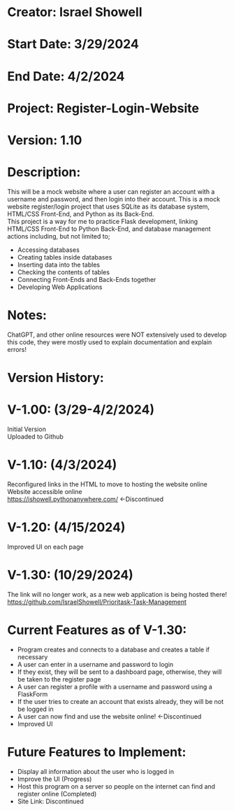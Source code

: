 # Creator: Israel Showell
# Start Date: 3/29/2024
# End Date: 4/2/2024
# Project: Register-Login-Website
# Version: 1.10

# Description:
This will be a mock website where a user can register an account with a username and password, and then login into their account.
This is a mock website register/login project that uses SQLite as its database system, HTML/CSS Front-End, and Python as its Back-End. <br>
This project is a way for me to practice Flask development, linking HTML/CSS Front-End to Python Back-End,
and database management actions including, but not limited to; 

- Accessing databases 
- Creating tables inside databases 
- Inserting data into the tables 
- Checking the contents of tables
- Connecting Front-Ends and Back-Ends together
- Developing Web Applications

# Notes:
ChatGPT, and other online resources were NOT extensively used to develop this code, they were mostly used to explain documentation and explain errors! <br>

# Version History:
# V-1.00: (3/29-4/2/2024)
Initial Version <br>
Uploaded to Github

# V-1.10: (4/3/2024)
Reconfigured links in the HTML to move to hosting the website online <br>
Website accessible online <br>
https://ishowell.pythonanywhere.com/ <-Discontinued

# V-1.20: (4/15/2024)
Improved UI on each page

# V-1.30: (10/29/2024)
The link will no longer work, as a new web application is being hosted there!
https://github.com/IsraelShowell/Prioritask-Task-Management

# Current Features as of V-1.30:
- Program creates and connects to a database and creates a table if necessary
- A user can enter in a username and password to login 
- If they exist, they will be sent to a dashboard page, otherwise, they will be taken to the register page
- A user can register a profile with a username and password using a FlaskForm
- If the user tries to create an account that exists already, they will be not be logged in
- A user can now find and use the website online! <-Discontinued
- Improved UI

# Future Features to Implement:
- Display all information about the user who is logged in
- Improve the UI (Progress)
- Host this program on a server so people on the internet can find and register online (Completed)
- Site Link: Discontinued


